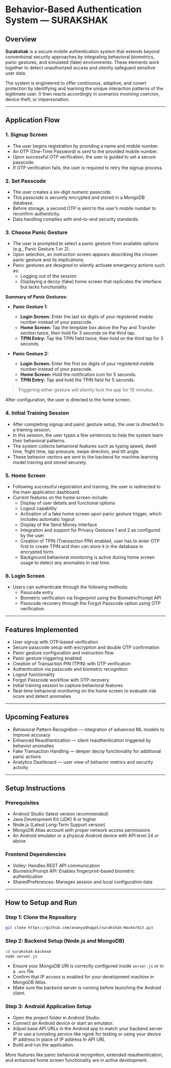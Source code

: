 # Behavior-Based Authentication System — SURAKSHAK

## Overview

**Surakshak** is a secure mobile authentication system that extends beyond conventional security approaches by integrating behavioral biometrics, panic gestures, and simulated (fake) environments. These elements work together to detect unauthorized access and silently safeguard sensitive user data.

The system is engineered to offer continuous, adaptive, and covert protection by identifying and learning the unique interaction patterns of the legitimate user. It then reacts accordingly in scenarios involving coercion, device theft, or impersonation.

---

## Application Flow

### 1. Signup Screen

- The user begins registration by providing a name and mobile number.
- An OTP (One-Time Password) is sent to the provided mobile number.
- Upon successful OTP verification, the user is guided to set a secure passcode.
- If OTP verification fails, the user is required to retry the signup process.

### 2. Set Passcode

- The user creates a six-digit numeric passcode.
- This passcode is securely encrypted and stored in a MongoDB database.
- Before storage, a second OTP is sent to the user’s mobile number to reconfirm authenticity.
- Data handling complies with end-to-end security standards.

### 3. Choose Panic Gesture

- The user is prompted to select a panic gesture from available options (e.g., Panic Gesture 1 or 2).
- Upon selection, an instruction screen appears describing the chosen panic gesture and its implications.
- Panic gestures are designed to silently activate emergency actions such as:
  - Logging out of the session
  - Displaying a decoy (fake) home screen that replicates the interface but lacks functionality

**Summary of Panic Gestures:**

- **Panic Gesture 1:**
  - **Login Screen:** Enter the last six digits of your registered mobile number instead of your passcode.
  - **Home Screen:** Tap the template box above the Pay and Transfer section twice, then hold for 3 seconds on the third tap.
  - **TPIN Entry:** Tap the TPIN field twice, then hold on the third tap for 3 seconds.

- **Panic Gesture 2:**
  - **Login Screen:** Enter the first six digits of your registered mobile number instead of your passcode.
  - **Home Screen:** Hold the notification icon for 5 seconds.
  - **TPIN Entry:** Tap and hold the TPIN field for 5 seconds.

> Triggering either gesture will silently lock the app for 10 minutes.

After configuration, the user is directed to the home screen.

### 4. Initial Training Session

- After completing signup and panic gesture setup, the user is directed to a training session.
- In this session, the user types a few sentences to help the system learn their behavioral patterns.
- The system collects behavioral features such as typing speed, dwell time, flight time, tap pressure, swipe direction, and tilt angle.
- These behavior vectors are sent to the backend for machine learning model training and stored securely.

### 5. Home Screen

- Following successful registration and training, the user is redirected to the main application dashboard.
- Current features on the home screen include:
  - Display of user details and functional options
  - Logout capability
  - Activation of a fake home screen upon panic gesture trigger, which includes automatic logout
  - Display of the Send Money interface
  - Integration and support for Privacy Gestures 1 and 2 as configured by the user
  - Creation of TPIN (Transaction PIN) enabled, user has to enter OTP first to create TPIN and then can store it in the database in encrypted form.
  - Background behavioral monitoring is active during home screen usage to detect any anomalies in real time.

### 6. Login Screen

- Users can authenticate through the following methods:
  - Passcode entry
  - Biometric verification via fingerprint using the BiometricPrompt API
  - Passcode recovery through the Forgot Passcode option using OTP verification

---

## Features Implemented

- User signup with OTP-based verification
- Secure passcode setup with encryption and double OTP confirmation
- Panic gesture configuration and instruction flow
- Panic gesture triggering enabled
- Creation of Transaction PIN (TPIN) with OTP verification
- Authentication via passcode and biometric recognition
- Logout functionality
- Forgot Passcode workflow with OTP recovery
- Initial training session to capture behavioral features
- Real-time behavioral monitoring on the home screen to evaluate risk score and detect anomalies

---

## Upcoming Features

- Behavioral Pattern Recognition — integration of advanced ML models to improve accuracy
- Enhanced Reauthentication — silent reauthentication triggered by behavior anomalies
- Fake Transaction Handling — deeper decoy functionality for additional panic actions
- Analytics Dashboard — user view of behavior metrics and security activity

---

## Setup Instructions

### Prerequisites

- Android Studio (latest version recommended)
- Java Development Kit (JDK) 8 or higher
- Node.js (Latest Long-Term Support version)
- MongoDB Atlas account with proper network access permissions
- An Android emulator or a physical Android device with API level 24 or above

### Frontend Dependencies

- Volley: Handles REST API communication
- BiometricPrompt API: Enables fingerprint-based biometric authentication
- SharedPreferences: Manages session and local configuration data

---

## How to Setup and Run

### Step 1: Clone the Repository

```bash
git clone https://github.com/ananyadhagat/surakshak-Hackorbit.git
```

### Step 2: Backend Setup (Node.js and MongoDB)

```bash
cd surakshak-backend
node server.js
```

* Ensure your MongoDB URI is correctly configured inside `server.js` or in a `.env` file.
* Confirm that IP access is enabled for your development machine in MongoDB Atlas.
* Make sure the backend server is running before launching the Android client.

### Step 3: Android Application Setup

* Open the project folder in Android Studio.
* Connect an Android device or start an emulator.
* Adjust base API URLs in the Android app to match your backend server IP or use a tunneling service like ngrok for testing or using your device IP address in place of IP address In API URL
* Build and run the application.

More features like panic behavioral recognition, extended reauthentication, and enhanced home screen functionality are in active development.

